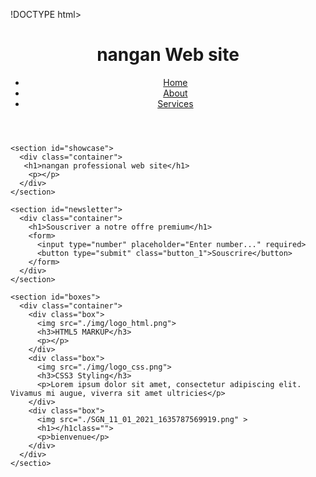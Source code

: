 !DOCTYPE html>
<html>
  <head>
    <meta charset="utf-8">
    <meta name="description" content">
	  <meta name="keywords"="img 2021">
  	<meta name="author" content="Brad Traversy">
    <title>nangan la légende </title>
    <link rel="stylesheet" href="./css/style.css">
    <link rel= href="img/favicon.png"
  </head>
  <body>
    <header>
      <div class="container">
        <div id="branding">
          <h1><span class="highlight">nangan</span> Web site</h1>
        </div>
        <nav>
          <ul>
            <li class="current"><a href="index.html">Home</a></li>
            <li><a href="about.html">About</a></li>
            <li><a href="services.html">Services</a></li>
          </ul>
        </nav>
      </div>
    </header>

    <section id="showcase">
      <div class="container">
       <h1>nangan professional web site</h1>
        <p></p>
      </div>
    </section>

    <section id="newsletter">
      <div class="container">
        <h1>Souscriver a notre offre premium</h1>
        <form>
          <input type="number" placeholder="Enter number..." required>
          <button type="submit" class="button_1">Souscrire</button>
        </form>
      </div>
    </section>

    <section id="boxes">
      <div class="container">
        <div class="box">
          <img src="./img/logo_html.png">
          <h3>HTML5 MARKUP</h3>
          <p></p>
        </div>
        <div class="box">
          <img src="./img/logo_css.png">
          <h3>CSS3 Styling</h3>
          <p>Lorem ipsum dolor sit amet, consectetur adipiscing elit. Vivamus mi augue, viverra sit amet ultricies</p>
        </div>
        <div class="box">
          <img src="./SGN_11_01_2021_1635787569919.png" >
          <h1></h1class="">
          <p>bienvenue</p>
        </div>
      </div>
    </sectio>
  </body>
</html>
